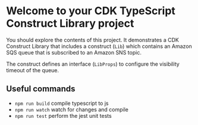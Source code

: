 # Welcome to your CDK TypeScript Construct Library project

You should explore the contents of this project. It demonstrates a CDK Construct Library that includes a construct (`Lib`)
which contains an Amazon SQS queue that is subscribed to an Amazon SNS topic.

The construct defines an interface (`LibProps`) to configure the visibility timeout of the queue.

## Useful commands

* `npm run build`   compile typescript to js
* `npm run watch`   watch for changes and compile
* `npm run test`    perform the jest unit tests
